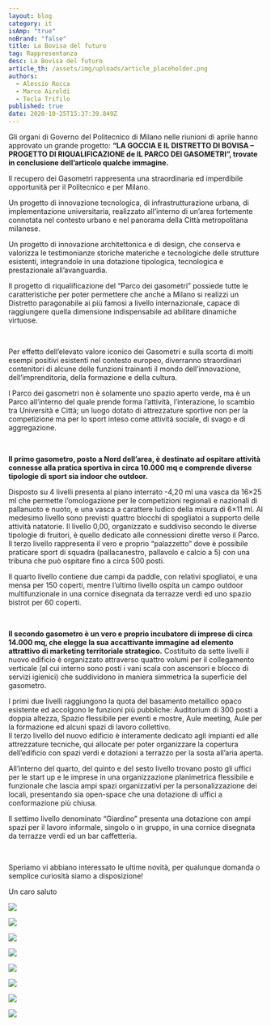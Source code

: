```yaml
---
layout: blog
category: it
isAmp: "true"
noBrand: "false"
title: La Bovisa del futuro
tag: Rappresentanza
desc: La Bovisa del futuro
article_th: /assets/img/uploads/article_placeholder.png
authors:
  - Alessio Rocca
  - Marco Airoldi
  - Tecla Trifilo
published: true
date: 2020-10-25T15:37:39.849Z
---
```

Gli organi di Governo del Politecnico di Milano nelle riunioni di aprile hanno approvato un grande progetto: **“LA GOCCIA E IL DISTRETTO DI BOVISA – PROGETTO DI RIQUALIFICAZIONE de IL PARCO DEI GASOMETRI”, trovate in conclusione dell’articolo qualche immagine.**

Il recupero dei Gasometri rappresenta una straordinaria ed imperdibile opportunità per il Politecnico e per Milano.

Un progetto di innovazione tecnologica, di infrastrutturazione urbana, di implementazione universitaria, realizzato all’interno di un’area fortemente connotata nel contesto urbano e nel panorama della Città metropolitana milanese.

Un progetto di innovazione architettonica e di design, che conserva e valorizza le testimonianze storiche materiche e tecnologiche delle strutture esistenti, integrandole in una dotazione tipologica, tecnologica e prestazionale all’avanguardia.

Il progetto di riqualificazione del “Parco dei gasometri” possiede tutte le caratteristiche per poter permettere che anche a Milano si realizzi un Distretto paragonabile ai più famosi a livello internazionale, capace di raggiungere quella dimensione indispensabile ad abilitare dinamiche virtuose. 

 

Per effetto dell’elevato valore iconico dei Gasometri e sulla scorta di molti esempi positivi esistenti nel contesto europeo, diverranno straordinari contenitori di alcune delle funzioni trainanti il mondo dell’innovazione, dell’imprenditoria, della formazione e della cultura.

l Parco dei gasometri non è solamente uno spazio aperto verde, ma è un Parco all’interno del quale prende forma l’attività, l’interazione, lo scambio tra Università e Città; un luogo dotato di attrezzature sportive non per la competizione ma per lo sport inteso come attività sociale, di svago e di aggregazione.

 

**Il primo gasometro, posto a Nord dell’area, è destinato ad ospitare attività connesse alla pratica sportiva in circa 10.000 mq e comprende diverse tipologie di sport sia indoor che outdoor.**

Disposto su 4 livelli presenta al piano interrato -4,20 ml una vasca da 16×25 ml che permette l’omologazione per le competizioni regionali e nazionali di pallanuoto e nuoto, e una vasca a carattere ludico della misura di 6×11 ml. Al medesimo livello sono previsti quattro blocchi di spogliatoi a supporto delle attività natatorie. Il livello 0,00, organizzato e suddiviso secondo le diverse tipologie di fruitori, è quello dedicato alle connessioni dirette verso il Parco. Il terzo livello rappresenta il vero e proprio “palazzetto” dove è possibile praticare sport di squadra (pallacanestro, pallavolo e calcio a 5) con una tribuna che può ospitare fino a circa 500 posti.

Il quarto livello contiene due campi da paddle, con relativi spogliatoi, e una mensa per 150 coperti, mentre l’ultimo livello ospita un campo outdoor multifunzionale in una cornice disegnata da terrazze verdi ed uno spazio bistrot per 60 coperti.

 

**Il secondo gasometro è un vero e proprio incubatore di imprese di circa 14.000 mq, che elegge la sua accattivante immagine ad elemento attrattivo di marketing territoriale strategico.** Costituito da sette livelli il nuovo edificio è organizzato attraverso quattro volumi per il collegamento verticale (al cui interno sono posti i vani scala con ascensori e blocco di servizi igienici) che suddividono in maniera simmetrica la superficie del gasometro.

I primi due livelli raggiungono la quota del basamento metallico opaco esistente ed accolgono le funzioni più pubbliche: Auditorium di 300 posti a doppia altezza, Spazio flessibile per eventi e mostre, Aule meeting, Aule per la formazione ed alcuni spazi di lavoro collettivo.\
Il terzo livello del nuovo edificio è interamente dedicato agli impianti ed alle attrezzature tecniche, qui allocate per poter organizzare la copertura dell’edificio con spazi verdi e dotazioni a terrazzo per la sosta all’aria aperta.

All’interno del quarto, del quinto e del sesto livello trovano posto gli uffici per le start up e le imprese in una organizzazione planimetrica flessibile e funzionale che lascia ampi spazi organizzativi per la personalizzazione dei locali, presentando sia open-space che una dotazione di uffici a conformazione più chiusa.

Il settimo livello denominato “Giardino” presenta una dotazione con ampi spazi per il lavoro informale, singolo o in gruppo, in una cornice disegnata da terrazze verdi ed un bar caffetteria.

 

Speriamo vi abbiano interessato le ultime novità, per qualunque domanda o semplice curiosità siamo a disposizione!

Un caro saluto

![](/assets/img/uploads/1-1-768x458.png)

![](/assets/img/uploads/2-1.png)

![](/assets/img/uploads/3-1-768x459.png)

![](/assets/img/uploads/4-1-768x457.png)



![](/assets/img/uploads/5-768x433.png)



![](/assets/img/uploads/6-768x433.png)



![](/assets/img/uploads/7-768x432.png)



![](/assets/img/uploads/8-768x432.png)